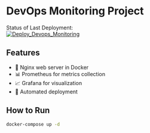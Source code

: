 # DevOps Monitoring Project
Status of Last Deployment:<br>
[![Deploy_Devops_Monitoring](https://github.com/dmplastun/devops-monitoring/actions/workflows/deploy.yml/badge.svg?branch=main)](https://github.com/dmplastun/devops-monitoring/actions/workflows/deploy.yml)

## Features
- 🐳 Nginx web server in Docker
- 📊 Prometheus for metrics collection
- 📈 Grafana for visualization
- 🔄 Automated deployment

## How to Run
```bash
docker-compose up -d
